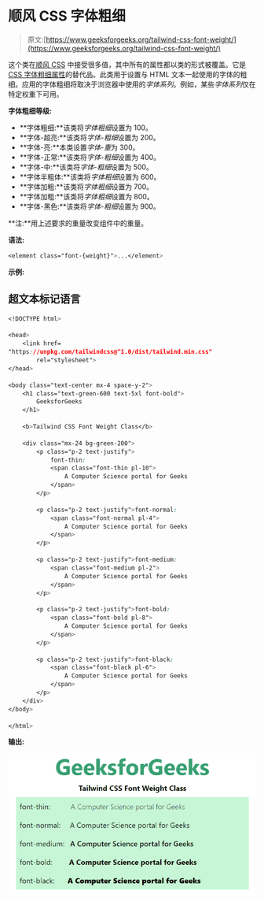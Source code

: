 # 顺风 CSS 字体粗细

> 原文:[https://www.geeksforgeeks.org/tailwind-css-font-weight/](https://www.geeksforgeeks.org/tailwind-css-font-weight/)

这个类在[顺风 CSS](https://www.geeksforgeeks.org/css-tailwind-introduction/) 中接受很多值，其中所有的属性都以类的形式被覆盖。它是 [CSS 字体粗细属性](https://www.geeksforgeeks.org/css-font-weight-property/)的替代品。此类用于设置与 HTML 文本一起使用的字体的粗细。应用的字体粗细将取决于浏览器中使用的*字体系列*。例如，某些*字体系列*仅在特定权重下可用。

**字体粗细等级:**

*   **字体粗细:**该类将*字体粗细*设置为 100。
*   **字体-超亮:**该类将*字体-粗细*设置为 200。
*   **字体-亮:**本类设置*字体-重*为 300。
*   **字体-正常:**该类将*字体-粗细*设置为 400。
*   **字体-中:**该类将*字体-粗细*设置为 500。
*   **字体半粗体:**该类将*字体粗细*设置为 600。
*   **字体加粗:**该类将*字体粗细*设置为 700。
*   **字体加粗:**该类将*字体粗细*设置为 800。
*   **字体-黑色:**该类将*字体-粗细*设置为 900。

**注:**用上述要求的重量改变组件中的重量。

**语法:**

```css
<element class="font-{weight}">...</element>
```

**示例:**

## 超文本标记语言

```css
<!DOCTYPE html>

<head>
    <link href=
"https://unpkg.com/tailwindcss@^1.0/dist/tailwind.min.css"
        rel="stylesheet">
</head>

<body class="text-center mx-4 space-y-2">
    <h1 class="text-green-600 text-5xl font-bold">
        GeeksforGeeks
    </h1>

    <b>Tailwind CSS Font Weight Class</b>

    <div class="mx-24 bg-green-200">
        <p class="p-2 text-justify">
            font-thin:
            <span class="font-thin pl-10">
                A Computer Science portal for Geeks
            </span>
        </p>

        <p class="p-2 text-justify">font-normal:
            <span class="font-normal pl-4">
                A Computer Science portal for Geeks
            </span>
        </p>

        <p class="p-2 text-justify">font-medium:
            <span class="font-medium pl-2">
                A Computer Science portal for Geeks
            </span>
        </p>

        <p class="p-2 text-justify">font-bold:
            <span class="font-bold pl-8">
                A Computer Science portal for Geeks
            </span>
        </p>

        <p class="p-2 text-justify">font-black:
            <span class="font-black pl-6">
                A Computer Science portal for Geeks
            </span>
        </p>
    </div>
</body>

</html>
```

**输出:**

![](img/8f5073d33d0a1c079cf467e9a82b917d.png)